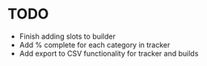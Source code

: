 # TODO

- Finish adding slots to builder
- Add % complete for each category in tracker
- Add export to CSV functionality for tracker and builds
